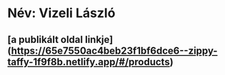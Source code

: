 # Név: Vizeli László

## [a publikált oldal linkje] (https://65e7550ac4beb23f1bf6dce6--zippy-taffy-1f9f8b.netlify.app/#/products)